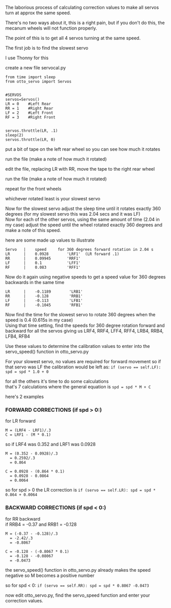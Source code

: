The laborious process of calculating correction values to make all servos turn at approx the same speed.

There's no two ways about it, this is a right pain, but if you don't do this, the mecanum wheels will not function properly.

The point of this is to get all 4 servos turning at the same speed.

The first job is to find the slowest servo

I use Thonny for this

create a new file servocal.py


	from time import sleep
	from otto_servo import Servos


	#SERVOS
	servos=Servos()
	LR = 0    #Left Rear
	RR = 1    #Right Rear
	LF = 2    #Left Front
	RF = 3    #Right Front


	servos.throttle(LR, .1)   
	sleep(2)   
	servos.throttle(LR, 0)
	
put a bit of tape on the left rear wheel so you can see how much it rotates 

run the file (make a note of how much it rotated)

edit the file, replacing LR with RR, move the tape to the right rear wheel

run the file (make a note of how much it rotated)

repeat for the front wheels

whichever rotated least is your slowest servo  

Now for the slowest servo adjust the sleep time until it rotates exactly 360 degrees (for my slowest servo this was 2.04 secs and it was LF)  
Now for each of the other servos, using the same amount of time (2.04 in my case) adjust the speed until the wheel rotated exactly 360 degrees 
and make a note of this speed.

here are some made up values to illustrate
```
Servo   |    speed     for 360 degrees forward rotation in 2.04 s
LR      |    0.0928        'LRF1'  (LR forward .1)
RR      |    0.09945       'RRF1' 
LF      |    0.1           'LFF1' 
RF      |    0.083         'RFF1' 
```
Now do it again using negative speeds to get a speed value for 360 degrees backwards in the same time
```
LR      |    -0.1189        'LRB1' 
RR      |    -0.128         'RRB1' 
LF      |    -0.113         'LFB1' 
RF      |    -0.1045        'RFB1' 
```
Now find the time for the slowest servo to rotate 360 degrees when the speed is 0.4 (0.615s in my case)  
Using that time setting, find the speeds for 360 degree rotation forward and backward for all the servos
giving us  LRF4, RRF4, LFF4,  RFF4,  LRB4,  RRB4, LFB4,  RFB4

Use these values to determine the calibration values to enter into the servo_speed() function in otto_servo.py

For your slowest servo, no values are required for forward movement so if that servo was LF
the calibration would be left as: `if (servo == self.LF): spd = spd * 1.0 + 0`

for all the others it's time to do some calculations  
that's 7 calculations where the general equation is  `spd = spd * M + C`

here's 2 examples

### FORWARD CORRECTIONS   (if spd > 0:)

for LR forward
```
M = (LRF4 - LRF1)/.3
C = LRF1 - (M * 0.1)
```
so if LRF4  was 0.352    and LRF1 was  0.0928
```
M = (0.352 - 0.0928)/.3
  = 0.2592/.3
  = 0.864

C = 0.0928 - (0.864 * 0.1)
  = 0.0928 - 0.0864
  = 0.0064
```  
so for spd > 0 the LR correction is
`if (servo == self.LR): spd = spd * 0.864 + 0.0064`

### BACKWARD CORRECTIONS   (if spd < 0:)

for RR backward  
if RRB4 =  -0.37   and   RRB1 = -0.128
```
M = (-0.37 - -0.128)/.3
  = -2.42/.3
  = -0.8067
  
C = -0.128 - (-0.8067 * 0.1)
  = -0.128 - -0.08067
  = -0.0473
```
the servo_speed() function in otto_servo.py already makes the speed negative so M becomes a positive number

so for spd < 0:
`if (servo == self.RR): spd = spd * 0.8067 -0.0473`

now edit otto_servo.py, find the servo_speed function and enter your correction values.
